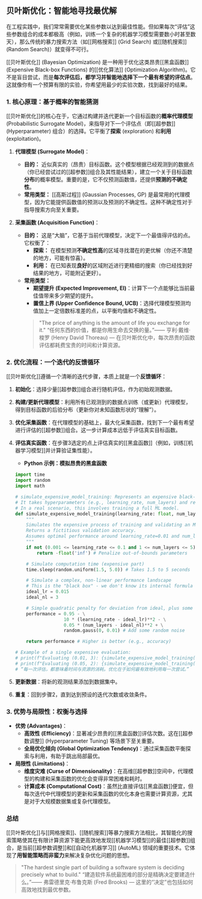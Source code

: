 
## 贝叶斯优化：智能地寻找最优解

在工程实践中，我们常常需要优化某些参数以达到最佳性能。但如果每次“评估”这些参数组合的成本都极高（例如，训练一个复杂的机器学习模型需要数小时甚至数天），那么传统的暴力搜索方法（如[[网格搜索]] (Grid Search) 或[[随机搜索]] (Random Search)）就变得不可行。

[[贝叶斯优化]] (Bayesian Optimization) 是一种用于优化这类昂贵[[黑盒函数]] (Expensive Black-box Functions) 的[[优化算法]] (Optimization Algorithm)。它不是盲目尝试，而是**每次评估后，都学习并智能地选择下一个最有希望的评估点**。这就像你有一个预算有限的实验，你希望用最少的实验次数，找到最好的结果。

### 1. 核心原理：基于概率的智能猜测

[[贝叶斯优化]]的核心在于，它通过构建并迭代更新一个目标函数的**概率代理模型** (Probabilistic Surrogate Model)，来指导对下一个评估点（即[[超参数]] (Hyperparameter) 组合）的选择。它平衡了**探索** (exploration) 和**利用** (exploitation)。

1.  **代理模型 (Surrogate Model)**：
    *   **目的：** 近似真实的（昂贵）目标函数。这个模型根据已经观测到的数据点（你已经尝试过的[[超参数]]组合及其性能结果），建立一个关于目标函数**分布**的概率模型。重要的是，它不仅预测函数值，还提供**预测的不确定性**。
    *   **常用类型：** [[高斯过程]] (Gaussian Processes, GP) 是最常用的代理模型，因为它能提供函数值的预测以及预测的不确定性。这种不确定性对于指导搜索方向至关重要。

2.  **采集函数 (Acquisition Function)**：
    *   **目的：** 这是“大脑”，它基于当前代理模型，决定下一个最值得评估的点。它权衡了：
        *   **探索：** 在模型预测**不确定性高**的区域寻找潜在的更优解（你还不清楚的地方，可能有惊喜）。
        *   **利用：** 在已知表现**良好**的区域附近进行更精细的搜索（你已经找到好结果的地方，可能附近更好）。
    *   **常用类型：**
        *   **期望提升 (Expected Improvement, EI)**：计算下一个点能够比当前最佳值带来多少期望的提升。
        *   **置信上界 (Upper Confidence Bound, UCB)**：选择代理模型预测均值加上一定倍数标准差的点，以平衡均值和不确定性。
        > "The price of anything is the amount of life you exchange for it."
        > “任何东西的价值，都是你用生命去交换的量。”—— 亨利·戴维·梭罗 (Henry David Thoreau) — 在贝叶斯优化中，每次昂贵的函数评估都耗费宝贵的时间和计算资源。

### 2. 优化流程：一个迭代的反馈循环

[[贝叶斯优化]]遵循一个清晰的迭代步骤，本质上就是一个**反馈循环**：

1.  **初始化**：选择少量[[超参数]]组合进行随机评估，作为初始观测数据。
2.  **构建/更新代理模型**：利用所有已观测到的数据点训练（或更新）代理模型，得到目标函数的后验分布（更新你对未知函数形状的“理解”）。
3.  **优化采集函数**：在代理模型的基础上，最大化采集函数，找到下一个最有希望进行评估的[[超参数]]组合。这一步计算成本远低于评估真实目标函数。
4.  **评估真实函数**：在步骤3选定的点上评估真实的[[黑盒函数]]（例如，训练[[机器学习模型]]并计算验证集性能）。
    *   **Python 示例：模拟昂贵的黑盒函数**

    ```python
    import time
    import random
    import math

    # simulate_expensive_model_training: Represents an expensive black-box function.
    # It takes hyperparameters (e.g., learning_rate, num_layers) and returns a performance metric.
    # In a real scenario, this involves training a full ML model.
    def simulate_expensive_model_training(learning_rate: float, num_layers: int) -> float:
        """
        Simulates the expensive process of training and validating an ML model.
        Returns a fictitious validation accuracy.
        Assumes optimal performance around learning_rate=0.01 and num_layers=3.
        """
        if not (0.001 <= learning_rate <= 0.1 and 1 <= num_layers <= 5):
            return -float('inf') # Penalize out-of-bounds parameters

        # Simulate computation time (expensive part)
        time.sleep(random.uniform(1.5, 5.0)) # Takes 1.5 to 5 seconds

        # Simulate a complex, non-linear performance landscape
        # This is the "black box" - we don't know its internal formula
        ideal_lr = 0.015
        ideal_nl = 3

        # Simple quadratic penalty for deviation from ideal, plus some noise
        performance = 0.95 - \
                      10 * (learning_rate - ideal_lr)**2 - \
                      0.05 * (num_layers - ideal_nl)**2 + \
                      random.gauss(0, 0.01) # Add some random noise

        return performance # Higher is better (e.g., accuracy)

    # Example of a single expensive evaluation:
    # print(f"Evaluating (0.01, 3): {simulate_expensive_model_training(0.01, 3):.4f}")
    # print(f"Evaluating (0.05, 2): {simulate_expensive_model_training(0.05, 2):.4f}")
    # “每一次评估，都意味着时间与资源的消耗。优化在于如何最有效地利用每一次尝试。”
    ```
5.  **更新数据**：将新的观测结果添加到数据集中。
6.  **重复**：回到步骤2，直到达到预设的迭代次数或收敛条件。

### 3. 优势与局限性：权衡与选择

*   **优势 (Advantages)**：
    *   **高效性 (Efficiency)**：显著减少昂贵的[[黑盒函数]]评估次数。这在[[超参数调整]] (Hyperparameter Tuning) 等场景下至关重要。
    *   **全局优化倾向 (Global Optimization Tendency)**：通过采集函数平衡探索与利用，有助于跳出局部最优。
*   **局限性 (Limitations)**：
    *   **维度灾难 (Curse of Dimensionality)**：在高维[[超参数]]空间中，代理模型的构建和采集函数的优化会变得非常困难和耗时。
    *   **计算成本 (Computational Cost)**：虽然比直接评估[[黑盒函数]]便宜，但每次迭代中代理模型的更新和采集函数的优化本身也需要计算资源，尤其是对于大规模数据集或复杂代理模型。

### 总结

[[贝叶斯优化]]与[[网格搜索]]、[[随机搜索]]等暴力搜索方法相比，其智能化的搜索策略使其在有限计算资源下能更高效地发现[[机器学习模型]]的最佳[[超参数]]组合，是当前[[超参数调整]]和[[自动化机器学习]] (AutoML) 领域的重要技术。它体现了**用智能策略而非蛮力**来解决复杂优化问题的思想。

> "The hardest single part of building a software system is deciding precisely what to build."
> “建造软件系统最困难的部分是精确决定要建造什么。”—— 弗雷德里克·布鲁克斯 (Fred Brooks) — 这里的“决定”也包括如何高效地找到最优参数。
